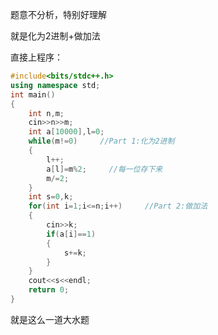 题意不分析，特别好理解

就是化为$2$进制$+$做加法

直接上程序：
```cpp
#include<bits/stdc++.h>
using namespace std;
int main()
{
	int n,m;
	cin>>n>>m;
	int a[10000],l=0;
	while(m!=0)     //Part 1:化为2进制
	{
		l++;
		a[l]=m%2;     //每一位存下来
		m/=2;
	}
	int s=0,k;
	for(int i=1;i<=n;i++)     //Part 2:做加法
	{
		cin>>k;
		if(a[i]==1)
		{
			s+=k;
		}
	}
	cout<<s<<endl;
	return 0;
}
```

就是这么一道大水题